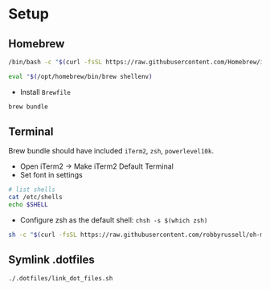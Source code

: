 # Setup

## Homebrew

```bash
/bin/bash -c "$(curl -fsSL https://raw.githubusercontent.com/Homebrew/install/HEAD/install.sh)"

eval "$(/opt/homebrew/bin/brew shellenv)
```

- Install `Brewfile`

```bash
brew bundle
```

## Terminal

Brew bundle should have included `iTerm2`, `zsh`, `powerlevel10k`.

- Open iTerm2 -> Make iTerm2 Default Terminal
- Set font in settings

```bash
# list shells
cat /etc/shells
echo $SHELL
```

- Configure zsh as the default shell: `chsh -s $(which zsh)`

```bash
sh -c "$(curl -fsSL https://raw.githubusercontent.com/robbyrussell/oh-my-zsh/master/tools/install.sh)"
```

## Symlink .dotfiles

```bash
./.dotfiles/link_dot_files.sh
```
